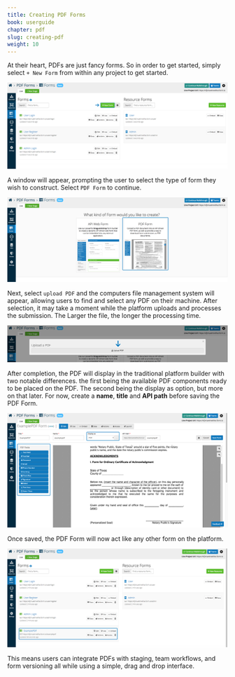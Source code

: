 ```yaml
---
title: Creating PDF Forms
book: userguide
chapter: pdf
slug: creating-pdf
weight: 10
---
```

At their heart, PDFs are just fancy forms. So in order to get started, simply select ```+ New Form``` from
within any project to get started. 

![](/assets/img/userguide/PDF-Create-1.png)

A window will appear, prompting the user to select the type of form they wish to construct. Select ```PDF Form``` to 
continue.

![](/assets/img/userguide/PDF-Create-2.png)

Next, select ```upload PDF``` and the computers file management system will appear, allowing users to find and 
select any PDF on their machine. After selection, it may take a moment while the platform uploads and processes 
the submission. The Larger the file, the longer the processing time. 

![](/assets/img/userguide/PDF-Create-3.png)

After completion, the PDF will display in the traditional platform builder with two notable differences. 
the first being the available PDF components ready to be placed on the PDF. The second being the display as option, 
but more on that later. For now, create a **name**, **title** and **API path** before saving the PDF Form. 

![](/assets/img/userguide/PDF-Create-4.png)

Once saved, the PDF Form will now act like any other form on the platform. 

![](/assets/img/userguide/PDF-Create-5.png)

This means users can integrate PDFs with staging, team workflows, and form versioning all while using a simple, drag and drop interface. 
